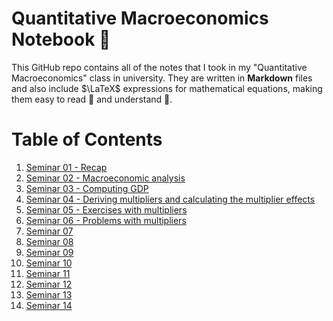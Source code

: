 # Quantitative Macroeconomics Notebook 📓

This GitHub repo contains all of the notes that I took in my "Quantitative Macroeconomics" class in university. They are written in **Markdown** files and also include $\LaTeX$ expressions for mathematical equations, making them easy to read 🙇 and understand 📑.

# Table of Contents
1. [Seminar 01 - Recap](./01.%20Recap.md)
2. [Seminar 02 - Macroeconomic analysis](./02.%20Macroeconomic%20analysis.md)
3. [Seminar 03 - Computing GDP](./03.%20Computing%20GDP.md)
4. [Seminar 04 - Deriving multipliers and calculating the multiplier effects](./04.%20Multipliers%20%26%20multiplier%20effects.md)
5. [Seminar 05 - Exercises with multipliers](./05.%20Deriving%20multipliers%20and%20calculating%20the%20multiplier%20effects.md)
6. [Seminar 06 - Problems with multipliers](./06.%20Exercises%20with%20multipliers.md)
7. [Seminar 07]()
8. [Seminar 08]()
9. [Seminar 09]()
10. [Seminar 10]()
11. [Seminar 11]()
12. [Seminar 12]()
13. [Seminar 13]()
14. [Seminar 14]()